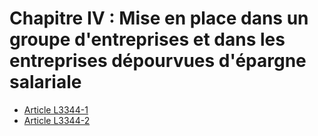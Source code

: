 # Chapitre IV : Mise en place dans un groupe d'entreprises et dans les entreprises dépourvues d'épargne salariale

* [Article L3344-1](./LEGIARTI000027645921.md)
* [Article L3344-2](./LEGIARTI000006903117.md)
